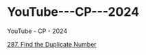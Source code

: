 # YouTube---CP---2024
YouTube - CP - 2024

[287. Find the Duplicate Number](https://leetcode.com/problems/find-the-duplicate-number/)
